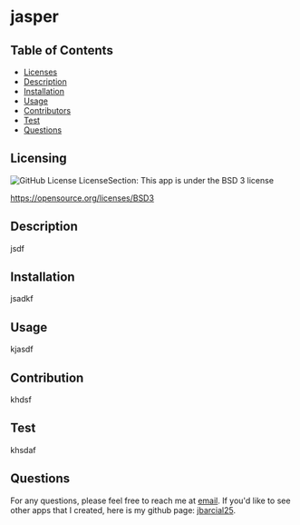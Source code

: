 # jasper

  ## Table of Contents 
  - [Licenses](#licensing)
  - [Description](#description)
  - [Installation](#installation)
  - [Usage](#usage)
  - [Contributors](#contribution)
  - [Test](#test)
  - [Questions](#questions)

## Licensing
![GitHub License](https://img.shields.io/badge/license-BSD3-blue.svg)
LicenseSection: This app is under the BSD 3 license


https://opensource.org/licenses/BSD3

## Description
jsdf

## Installation
jsadkf

## Usage
kjasdf

## Contribution
khdsf

## Test
khsdaf

## Questions
For any questions, please feel free to reach me at [email](jbarcial25@gmail.com).
If you'd like to see other apps that I created, here is my github page: [jbarcial25](https://github.com/jbarcial25).
